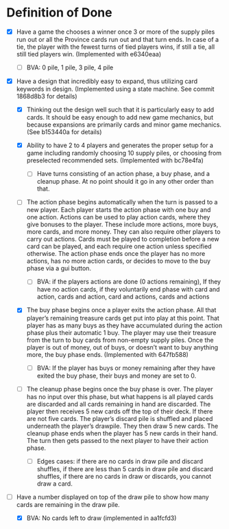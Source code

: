 # Definition of Done

- [x] Have a game the chooses a winner once 3 or more of the supply piles run
  out or all the Province cards run out and that turn ends. In case of a tie,
  the player with the fewest turns of tied players wins, if still a tie, all
  still tied players win. (Implemented with e6340eaa)

    - [ ] BVA: 0 pile, 1 pile, 3 pile, 4 pile
	
- [x] Have a design that incredibly easy to expand, thus utilizing card
  keywords in design. (Implemented using a state machine.  See commit 1868d8b3
  for details)
  
    - [x] Thinking out the design well such that it is particularly easy to add
      cards. It should be easy enough to add new game mechanics, but because
      expansions are primarily cards and minor game mechanics. (See b153440a
      for details)
	 
    - [x] Ability to have 2 to 4 players and generates the proper setup for a
      game including randomly choosing 10 supply piles, or choosing from
      preselected recommended sets. (Implemented with bc78e4fa)

        - [ ] Have turns consisting of an action phase, a buy phase, and a
          cleanup phase.  At no point should it go in any other order than
          that.
	
    - [ ] The action phase begins automatically when the turn is passed to a
      new player. Each player starts the action phase with one buy and one
      action.  Actions can be used to play action cards, where they give
      bonuses to the player. These include more actions, more buys, more cards,
      and more money.  They can also require other players to carry out
      actions. Cards must be played to completion before a new card can be
      played, and each require one action unless specified otherwise. The
      action phase ends once the player has no more actions, has no more action
      cards, or decides to move to the buy phase via a gui button.
	
        - [ ] BVA: if the players actions are done (0 actions remaining), If
          they have no action cards, if they voluntarily end phase with card
          and action, cards and action, card and actions, cards and actions
	
    - [x] The buy phase begins once a player exits the action phase. All that
      player’s remaining treasure cards get put into play at this point. That
      player has as many buys as they have accumulated during the action phase
      plus their automatic 1 buy. The player may use their treasure from the
      turn to buy cards from non-empty supply piles. Once the player is out of
      money, out of buys, or doesn’t want to buy anything more, the buy phase
      ends. (Implemented with 647fb588)
	
        - [ ] BVA: If the player has buys or money remaining after they have
          exited the buy phase, their buys and money are set to 0.
	
    - [ ] The cleanup phase begins once the buy phase is over. The player has
      no input over this phase, but what happens is all played cards are
      discarded and all cards remaining in hand are discarded. The player then
      receives 5 new cards off the top of their deck. If there are not five
      cards. The player’s discard pile is shuffled and placed underneath the
      player’s drawpile. They then draw 5 new cards. The cleanup phase ends
      when the player has 5 new cards in their hand. The turn then gets passed
      to the next player to have their action phase.
	
        - [ ] Edges cases: if there are no cards in draw pile and discard
          shuffles, if there are less than 5 cards in draw pile and discard
          shuffles, if there are no cards in draw or discards, you cannot draw
          a card.
	
- [ ] Have a number displayed on top of the draw pile to show how many cards
  are remaining in the draw pile.
	
    - [x] BVA: No cards left to draw (implemented in aa1fcfd3)
